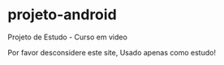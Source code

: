 # projeto-android
Projeto de Estudo - Curso em video

Por favor desconsidere este site, Usado apenas como estudo!
